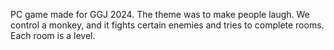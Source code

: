 PC game made for GGJ 2024. The theme was to make people laugh. We control a monkey, and it fights certain enemies and tries to complete rooms. Each room is a level.
